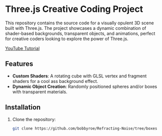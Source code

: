 # Three.js Creative Coding Project

This repository contains the source code for a visually opulent 3D scene built with Three.js. The project showcases a dynamic combination of shader-based backgrounds, transparent objects, and animations, perfect for creative coders looking to explore the power of Three.js.

[YouTube Tutorial](https://www.youtube.com/watch?v=JJkRq_NZHgc)

## Features

- **Custom Shaders**: A rotating cube with GLSL vertex and fragment shaders for a cool ass background effect.
- **Dynamic Object Creation**: Randomly positioned spheres and/or boxes with transparent materials.


## Installation

1. Clone the repository:
   ```bash
   git clone https://github.com/bobbyroe/Refracting-Noise/tree/boxes
